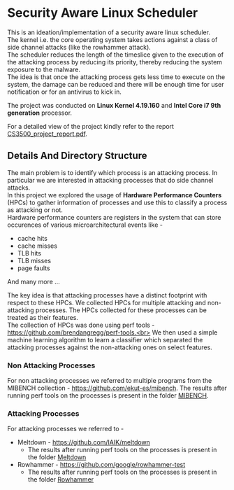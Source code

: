 # Security Aware Linux Scheduler

This is an ideation/implementation of a security aware linux scheduler.<br>
The kernel i.e. the core operating system takes actions against a class of side channel attacks (like the rowhammer attack). <br>
The scheduler reduces the length of the timeslice given to the execution of the attacking process by reducing its priority, thereby reducing the system exposure to the malware. <br> 
The idea is that once the attacking process gets less time to execute on the system, the damage can be reduced and there will be enough time for user notification or for an antivirus to kick in.

The project was conducted on **Linux Kernel 4.19.160** and **Intel Core i7 9th generation** processor.

For a detailed view of the project kindly refer to the report [CS3500_project_report.pdf](https://github.com/sarthak-kaps/Security_Aware_Linux_Scheduler_CS3500/blob/main/CS3500_Project_Report.pdf).

## Details And Directory Structure

The main problem is to identify which process is an attacking process. In particular we are interested in attacking processes that do side channel attacks. <br>
In this project we explored the usage of **Hardware Performance Counters** (HPCs) to gather information of processes and use this to classify a process as attacking or not.<br>
Hardware performance counters are registers in the system that can store occurences of various microarchitectural events like -
  * cache hits
  * cache misses
  * TLB hits
  * TLB misses
  * page faults 

And many more ... <br>

The key idea is that attacking processes have a distinct footprint with respect to these HPCs.
We collected HPCs for multiple attacking and non-attacking processes. The HPCs collected for these processes can be treated as their features. <br>
The collection of HPCs was done using perf tools - https://github.com/brendangregg/perf-tools.<br>
We then used a simple machine learning algorithm to learn a classifier which separated the attacking processes against the non-attacking ones on select features. 
### Non Attacking Processes
For non attacking processes we referred to multiple programs from the MIBENCH collection - https://github.com/ekut-es/mibench.
The results after running perf tools on the processes is present in the folder [MIBENCH](https://github.com/sarthak-kaps/Security_Aware_Linux_Scheduler_CS3500/tree/main/MIBENCH). 

### Attacking Processes
For attacking processes we referred to - 
 * Meltdown - https://github.com/IAIK/meltdown
   * The results after running perf tools on the processes is present in the folder [Meltdown](https://github.com/sarthak-kaps/Security_Aware_Linux_Scheduler_CS3500/tree/main/Meltdown)  
 * Rowhammer - https://github.com/google/rowhammer-test
   * The results after running perf tools on the processes is present in the folder [Rowhammer](https://github.com/sarthak-kaps/Security_Aware_Linux_Scheduler_CS3500/tree/main/rowhammer)
